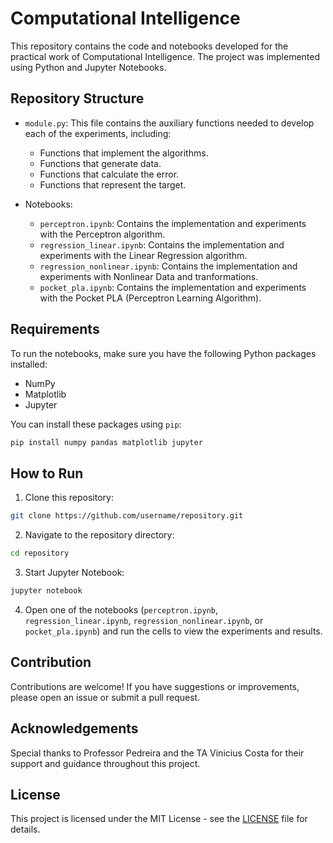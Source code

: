 
# Computational Intelligence

This repository contains the code and notebooks developed for the practical work of Computational Intelligence. The project was implemented using Python and Jupyter Notebooks.

## Repository Structure

- `module.py`: This file contains the auxiliary functions needed to develop each of the experiments, including:
  - Functions that implement the algorithms.
  - Functions that generate data.
  - Functions that calculate the error.
  - Functions that represent the target.

- Notebooks:
  - `perceptron.ipynb`: Contains the implementation and experiments with the Perceptron algorithm.
  - `regression_linear.ipynb`: Contains the implementation and experiments with the Linear Regression algorithm.
  - `regression_nonlinear.ipynb`: Contains the implementation and experiments with Nonlinear Data and tranformations.
  - `pocket_pla.ipynb`: Contains the implementation and experiments with the Pocket PLA (Perceptron Learning Algorithm).

## Requirements

To run the notebooks, make sure you have the following Python packages installed:

- NumPy
- Matplotlib
- Jupyter

You can install these packages using `pip`:

```bash
pip install numpy pandas matplotlib jupyter
```

## How to Run

1. Clone this repository:

```bash
git clone https://github.com/username/repository.git
```

2. Navigate to the repository directory:

```bash
cd repository
```

3. Start Jupyter Notebook:

```bash
jupyter notebook
```

4. Open one of the notebooks (`perceptron.ipynb`, `regression_linear.ipynb`, `regression_nonlinear.ipynb`, or `pocket_pla.ipynb`) and run the cells to view the experiments and results.

## Contribution

Contributions are welcome! If you have suggestions or improvements, please open an issue or submit a pull request.

## Acknowledgements

Special thanks to Professor Pedreira and the TA Vinicius Costa for their support and guidance throughout this project.

## License

This project is licensed under the MIT License - see the [LICENSE](LICENSE) file for details.
